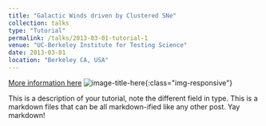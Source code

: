 ```yaml
---
title: "Galactic Winds driven by Clustered SNe"
collection: talks
type: "Tutorial"
permalink: /talks/2013-03-01-tutorial-1
venue: "UC-Berkeley Institute for Testing Science"
date: 2013-03-01
location: "Berkeley CA, USA"
---
```


[More information here](http://exampleurl.com)
![image-title-here](/images/500x300.png){:class="img-responsive"}


This is a description of your tutorial, note the different field in type. This is a markdown files that can be all markdown-ified like any other post. Yay markdown!
